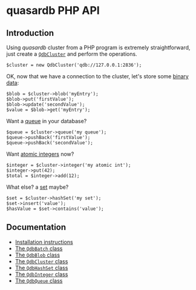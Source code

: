 # quasardb PHP API

## Introduction

Using *quasardb* cluster from a PHP program is extremely straightforward, just create a [`QdbCluster`](doc/QdbCluster.md) and perform the operations.

    $cluster = new QdbCluster('qdb://127.0.0.1:2836');

OK, now that we have a connection to the cluster, let's store some [binary data](doc/QdbBlob.md):

    $blob = $cluster->blob('myEntry');
    $blob->put('firstValue');
    $blob->update('secondValue');
    $value = $blob->get('myEntry');

Want a [queue](doc/QdbQueue.md) in your database?

    $queue = $cluster->queue('my queue');
    $queue->pushBack('firstValue');
    $queue->pushBack('secondValue');

Want [atomic integers](doc/QdbInteger.md) now?

    $integer = $cluster->integer('my atomic int');
    $integer->put(42);
    $total = $integer->add(12);

What else? a [set](doc/QdbHashSet.md) maybe?

    $set = $cluster->hashSet('my set');
    $set->insert('value');
    $hasValue = $set->contains('value');

## Documentation

* [Installation instructions](doc/Installation.md)
* [The `QdbBatch` class](doc/QdbBatch.md)
* [The `QdbBlob` class](doc/QdbBlob.md)
* [The `QdbCluster` class](doc/QdbCluster.md)
* [The `QdbHashSet` class](doc/QdbHashSet.md)
* [The `QdbInteger` class](doc/QdbInteger.md)
* [The `QdbQueue` class](doc/QdbQueue.md)
